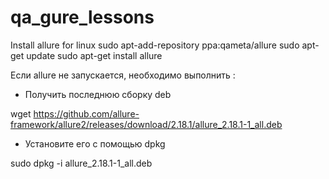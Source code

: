 # qa_gure_lessons

Install allure for linux
sudo apt-add-repository ppa:qameta/allure
sudo apt-get update 
sudo apt-get install allure

Если allure не запускается, необходимо выполнить :
- Получить последнюю сборку deb

 wget https://github.com/allure-framework/allure2/releases/download/2.18.1/allure_2.18.1-1_all.deb

- Установите его с помощью dpkg

 sudo dpkg -i allure_2.18.1-1_all.deb